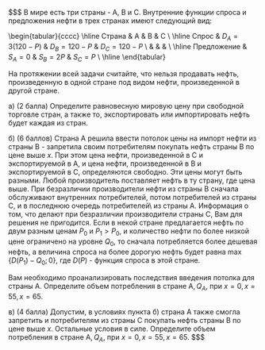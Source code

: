 $$$
В мире есть три страны - А, В и С. Внутренние функции спроса и предложения нефти в трех странах имеют следующий вид:

\begin{tabular}{cccc}
\hline
Страна & A & B & C \\
\hline
Спрос & $D_{A}=3(120-P)$ & $D_{B}=120-P$ & $D_{C}=120-P$ \\
 &  &  &  \\
\hline
Предложение & $S_{A}=0$ & $S_{B}=2 P$ & $S_{C}=P$ \\
\hline
\end{tabular}

На протяжении всей задачи считайте, что нельзя продавать нефть, произведенную в одной стране под видом нефти, произведенной в другой стране.

a) (2 балла) Определите равновесную мировую цену при свободной торговле стран, а также то, экспортировать или импортировать нефть будет каждая из стран.

б) (6 баллов) Страна А решила ввести потолок цены на импорт нефти из страны В - запретила своим потребителям покупать нефть страны В по цене выше $x$. При этом цена нефти, произведенной в С и экспортируемой в А, и цена нефти, произведенной в В и экспортируемой в С, определяются свободно. Эти цены могут быть разными. Любой производитель поставляет нефть в ту страну, где цена выше. При безразличии производители нефти из страны В сначала обслуживают внутренних потребителей, потом потребителей из страны С, и в последнюю очередь потребителей\\
из страны А. Информация о том, что делают при безразличии производители страны С, Вам для решения не пригодится. Если в некой стране предлагается нефть по двум разным ценам $P_{0}$ и $P_{1}>P_{0}$, и количество нефти по более низкой цене ограничено на уровне $Q_{0}$, то сначала потребляется более дешевая нефть, а величина спроса на более дорогую нефть будет равна $\max \left\{D\left(P_{1}\right)-Q_{0} ; 0\right\}$, где $D(P)$ - функция спроса в этой стране.

Вам необходимо проанализировать последствия введения потолка для страны А. Определите объем потребления в стране $\mathrm{A}, Q_{A}$, при $x=0, x=55, x=65$.

в) (4 балла) Допустим, в условиях пункта б) страна А также смогла запретить и потребителям из страны С покупать нефть страны В по цене выше $x$. Остальные условия в силе. Определите объем потребления в стране $\mathrm{A}, Q_{A}$, при $x=0, x=55, x=65$.
$$$
